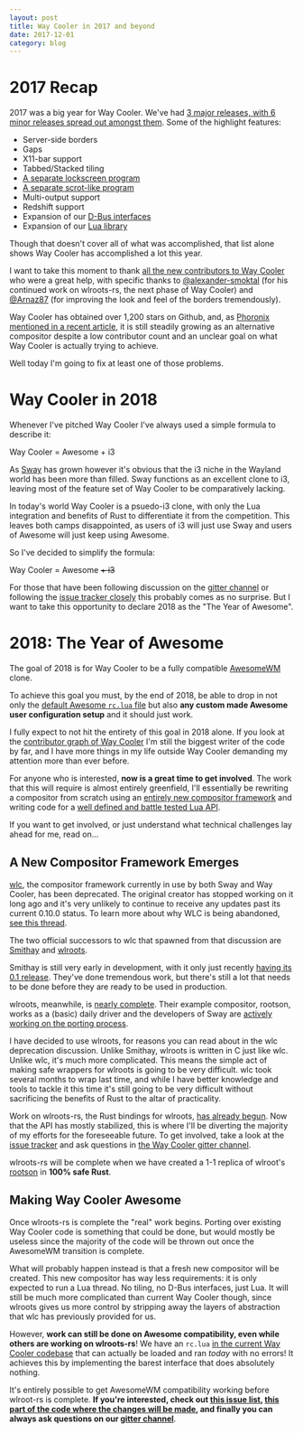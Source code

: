 ```yaml
---
layout: post
title: Way Cooler in 2017 and beyond
date: 2017-12-01
category: blog
---
```


# 2017 Recap
2017 was a big year for Way Cooler. We've had [3 major releases, with 6 minor releases spread out amongst them](https://github.com/way-cooler/way-cooler/releases). Some of the highlight features:
* Server-side borders
* Gaps
* X11-bar support
* Tabbed/Stacked tiling
* [A separate lockscreen program](https://github.com/way-cooler/way-cooler-lock)
* [A separate scrot-like program](https://github.com/way-cooler/way-cooler-grab)
* Multi-output support
* Redshift support
* Expansion of our [D-Bus interfaces](http://way-cooler.org/docs/d-bus)
* Expansion of our [Lua library](http://way-cooler.org/docs/lua)

Though that doesn't cover all of what was accomplished, that list alone shows Way Cooler has accomplished a lot this year. 

I want to take this moment to thank [all the new contributors to Way Cooler](https://github.com/way-cooler/way-cooler/graphs/contributors) who were a great help, with specific thanks to  [@alexander-smoktal](https://github.com/alexander-smoktal) (for his continued work on wlroots-rs, the next phase of Way Cooler) and [@Arnaz87](https://github.com/Arnaz87) (for improving the look and feel of the borders tremendously).

Way Cooler has obtained over 1,200 stars on Github, and, as [Phoronix mentioned in a recent article](https://www.phoronix.com/scan.php?page=news_item&px=Way-Cooler-2017), it is still steadily growing as an alternative compositor despite a low contributor count and an unclear goal on what Way Cooler is actually trying to achieve.

Well today I'm going to fix at least one of those problems.

# Way Cooler in 2018
Whenever I've pitched Way Cooler I've always used a simple formula to describe it:

Way Cooler = Awesome + i3

As [Sway](swaywm.org) has grown however it's obvious that the i3 niche in the Wayland world has been more than filled. Sway functions as an excellent clone to i3, leaving most of the feature set of Way Cooler to be comparatively lacking.

In today's world Way Cooler is a psuedo-i3 clone, with only the Lua integration and benefits of Rust to differentiate it from the competition. This leaves both camps disappointed, as users of i3 will just use Sway and users of Awesome will just keep using Awesome.

So I've decided to simplify the formula:

Way Cooler = Awesome ~~+ i3~~

For those that have been following discussion on the [gitter channel](https://gitter.im/way-cooler/way-cooler) or following the [issue tracker closely](https://github.com/way-cooler/way-cooler/issues) this probably comes as no surprise. But I want to take this opportunity to declare 2018 as the "The Year of Awesome".

# 2018: The Year of Awesome

The goal of 2018 is for Way Cooler to be a fully compatible [AwesomeWM](https://awesomewm.org/) clone.

To achieve this goal you must, by the end of 2018, be able to drop in not only the [default Awesome `rc.lua` file](https://github.com/awesomeWM/awesome/blob/master/awesomerc.lua) but also **any custom made Awesome user configuration setup** and it should just work.

I fully expect to not hit the entirety of this goal in 2018 alone. If you look at the [contributor graph of Way Cooler](https://github.com/way-cooler/way-cooler/graphs/contributors) I'm still the biggest writer of the code by far, and I have more things in my life outside Way Cooler demanding my attention more than ever before.

For anyone who is interested, **now is a great time to get involved**. The work that this will require is almost entirely greenfield, I'll essentially be rewriting a compositor from scratch using an [entirely new compositor framework](https://github.com/swaywm/wlroots) and writing code for a [well defined and battle tested Lua API](https://awesomewm.org/doc/api/).

If you want to get involved, or just understand what technical challenges lay ahead for me, read on...

## A New Compositor Framework Emerges
[wlc](https://github.com/Cloudef/wlc), the compositor framework currently in use by both Sway and Way Cooler, has been deprecated. The original creator has stopped working on it long ago and it's very unlikely to continue to receive any updates past its current 0.10.0 status. To learn more about why WLC is being abandoned, [see this thread](https://github.com/way-cooler/way-cooler/issues/248).

The two official successors to wlc that spawned from that discussion are [Smithay](https://github.com/Smithay/smithay) and [wlroots](https://github.com/swaywm/wlroots).

Smithay is still very early in development, with it only just recently [having its 0.1 release](https://smithay.github.io/smithay-v-0-1.html). They've done tremendous work, but there's still a lot that needs to be done before they are ready to be used in production.

wlroots, meanwhile, is [nearly complete](https://github.com/swaywm/sway/issues/1390). Their example compositor, rootson, works as a (basic) daily driver and the developers of Sway are [actively working on the porting process](https://github.com/swaywm/sway/issues/1390).

I have decided to use wlroots, for reasons you can read about in the wlc deprecation discussion. Unlike Smithay, wlroots is written in C just like wlc. Unlike wlc, it's much more complicated. This means the simple act of making safe wrappers for wlroots is going to be very difficult. wlc took several months to wrap last time, and while I have better knowledge and tools to tackle it this time it's still going to be very difficult without sacrificing the benefits of Rust to the altar of practicality.

Work on wlroots-rs, the Rust bindings for wlroots, [has already begun](https://github.com/swaywm/wlroots-rs). Now that the API has mostly stabilized, this is where I'll be diverting the majority of my efforts for the foreseeable future. To get involved, take a look at the [issue tracker](https://github.com/swaywm/wlroots-rs/issues) and ask questions in [the Way Cooler gitter channel](https://gitter.im/way-cooler/way-cooler).

wlroots-rs will be complete when we have created a 1-1 replica of wlroot's [rootson](https://github.com/swaywm/wlroots/tree/master/rootston) in **100% safe Rust**.

## Making Way Cooler Awesome
Once wlroots-rs is complete the "real" work begins. Porting over existing Way Cooler code is something that could be done, but would mostly be useless since the majority of the code will be thrown out once the AwesomeWM transition is complete.

What will probably happen instead is that a fresh new compositor will be created. This new compositor has way less requirements: it is only expected to run a Lua thread. No tiling, no D-Bus interfaces, just Lua. It will still be much more complicated than current Way Cooler though, since wlroots gives us more control by stripping away the layers of abstraction that wlc has previously provided for us.

However, **work can still be done on Awesome compatibility, even while others are working on wlroots-rs**! We have an `rc.lua` [in the current Way Cooler codebase](https://github.com/way-cooler/way-cooler/blob/master/config/rc.lua) that can actually be loaded and ran _today_ with no errors! It achieves this by implementing the barest interface that does absolutely nothing.

It's entirely possible to get AwesomeWM compatibility working before wlroot-rs is complete. **If you're interested, check out [this issue list](https://github.com/way-cooler/way-cooler/issues?q=is%3Aissue+is%3Aopen+label%3AAwesome), [this part of the code where the changes will be made](https://github.com/way-cooler/way-cooler/tree/master/src/awesome), and finally you can always ask questions on our [gitter channel](https://gitter.im/way-cooler/way-cooler)**.
